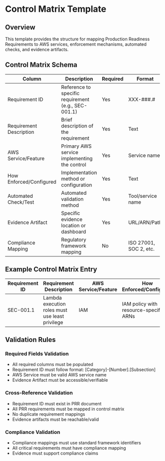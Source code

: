 # Control Matrix Template

## Overview
This template provides the structure for mapping Production Readiness Requirements to AWS services, enforcement mechanisms, automated checks, and evidence artifacts.

## Control Matrix Schema

| Column | Description | Required | Format |
|--------|-------------|----------|---------|
| Requirement ID | Reference to specific requirement (e.g., SEC-001.1) | Yes | XXX-###.# |
| Requirement Description | Brief description of the requirement | Yes | Text |
| AWS Service/Feature | Primary AWS service implementing the control | Yes | Service name |
| How Enforced/Configured | Implementation method or configuration | Yes | Text |
| Automated Check/Test | Automated validation method | Yes | Tool/service name |
| Evidence Artifact | Specific evidence location or dashboard | Yes | URL/ARN/Path |
| Compliance Mapping | Regulatory framework mapping | No | ISO 27001, SOC 2, etc. |

## Example Control Matrix Entry

| Requirement ID | Requirement Description | AWS Service/Feature | How Enforced/Configured | Automated Check/Test | Evidence Artifact | Compliance Mapping |
|----------------|------------------------|-------------------|------------------------|-------------------|------------------|-------------------|
| SEC-001.1 | Lambda execution roles must use least privilege | IAM | IAM policy with resource-specific ARNs | IAM Access Analyzer | CloudTrail logs, IAM policy documents | ISO 27001 A.9.2.3 |

## Validation Rules

### Required Fields Validation
- All required columns must be populated
- Requirement ID must follow format: [Category]-[Number].[Subsection]
- AWS Service must be valid AWS service name
- Evidence Artifact must be accessible/verifiable

### Cross-Reference Validation
- Requirement ID must exist in PRR document
- All PRR requirements must be mapped in control matrix
- No duplicate requirement mappings
- Evidence artifacts must be reachable/valid

### Compliance Validation
- Compliance mappings must use standard framework identifiers
- All critical requirements must have compliance mapping
- Evidence must support compliance claims